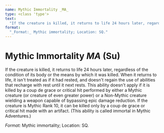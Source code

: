 ```yaml
---
name: Mythic Immortality _MA_
type: <class 'type'>
text:
  "If the creature is killed, it returns to life 24 hours later, regardless of the condition of its body or the means by which it was killed. When it returns to life, it isn't treated as if it had rested, and doesn't regain the use of abilities that recharge with rest until it next rests. This ability doesn't apply if it is killed by a coup de grace or critical hit performed by either a Mythic creature (or creature of even greater power) or a Non-Mythic creature wielding a weapon capable of bypassing epic damage reduction. If the creature is Mythic Rank 10, it can be killed only by a coup de grace or critical hit made with an artifact. (This ability is called immortal in Mythic Adventures.)"
format:
  "_Format:_ Mythic immortality; Location: SQ."
---
```

 
# Mythic Immortality _MA_ (Su)
If the creature is killed, it returns to life 24 hours later, regardless of the condition of its body or the means by which it was killed. When it returns to life, it isn't treated as if it had rested, and doesn't regain the use of abilities that recharge with rest until it next rests. This ability doesn't apply if it is killed by a coup de grace or critical hit performed by either a Mythic creature (or creature of even greater power) or a Non-Mythic creature wielding a weapon capable of bypassing epic damage reduction. If the creature is Mythic Rank 10, it can be killed only by a coup de grace or critical hit made with an artifact. (This ability is called immortal in Mythic Adventures.)

_Format:_ Mythic immortality; Location: SQ.